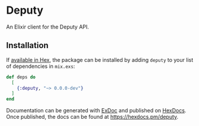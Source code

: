 # Deputy

An Elixir client for the Deputy API. 

## Installation

If [available in Hex](https://hex.pm/docs/publish), the package can be installed
by adding `deputy` to your list of dependencies in `mix.exs`:

```elixir
def deps do
  [
    {:deputy, "~> 0.0.0-dev"}
  ]
end
```

Documentation can be generated with [ExDoc](https://github.com/elixir-lang/ex_doc)
and published on [HexDocs](https://hexdocs.pm). Once published, the docs can
be found at <https://hexdocs.pm/deputy>.
